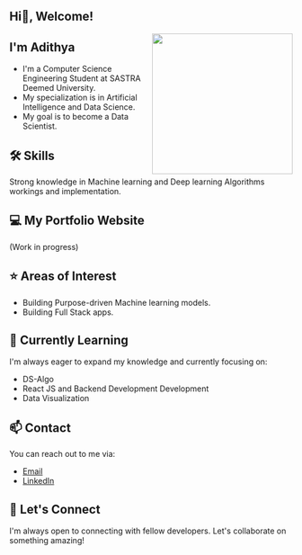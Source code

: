 ## Hi👋, Welcome!

<!--<img src="https://github.com/adithyak2k03/adithyak2k03/assets/110721429/c256880e-b229-4f54-a121-3a5f21bac7f4" width="250" align="right">-->

<img align="right" src="https://github.com/adithyak2k03/adithyak2k03/assets/110721429/a94df66a-470b-4521-a55a-4f1ed76786b5" width="250">


## I'm Adithya 
- I'm a Computer Science Engineering Student at SASTRA Deemed University.
- My specialization is in Artificial Intelligence and Data Science.
- My goal is to become a Data Scientist.
  
## 🛠️ Skills
Strong knowledge in Machine learning and Deep learning Algorithms workings and implementation.

## 💻 My Portfolio Website
(Work in progress)

## ⭐ Areas of Interest
- Building Purpose-driven Machine learning models.
- Building Full Stack apps.

## 🌱 Currently Learning
I'm always eager to expand my knowledge and currently focusing on:

- DS-Algo
- React JS and Backend Development Development
- Data Visualization

## 📫 Contact
You can reach out to me via:

  <!-- - [Email](adithyak2143@gmail.com) -->
  - <a href="mailto:adithyak2143@gmail.com">Email</a>
- [LinkedIn](https://www.linkedin.com/in/adithyak03)  
## 🤝 Let's Connect

I'm always open to connecting with fellow developers. Let's collaborate on something amazing!

